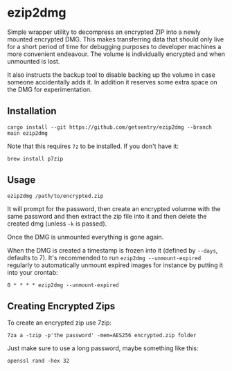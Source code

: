 # ezip2dmg

Simple wrapper utility to decompress an encrypted ZIP into a newly mounted encrypted DMG.  This
makes transferring data that should only live for a short period of time for debugging purposes
to developer machines a more convenient endeavour.  The volume is individually encrypted and
when unmounted is lost.

It also instructs the backup tool to disable backing up the volume in case someone accidentally
adds it.  In addition it reserves some extra space on the DMG for experimentation.

## Installation

```
cargo install --git https://github.com/getsentry/ezip2dmg --branch main ezip2dmg
```

Note that this requires `7z` to be installed. If you don't have it:

```
brew install p7zip
```

## Usage

```
ezip2dmg /path/to/encrypted.zip
```

It will prompt for the password, then create an encrypted volumne with the same password and then
extract the zip file into it and then delete the created dmg (unless `-k` is passed).

Once the DMG is unmounted everything is gone again.

When the DMG is created a timestamp is frozen into it (defined by `--days`, defaults to 7).  It's
recommended to run `ezip2dmg --unmount-expired` regularly to automatically unmount expired
images for instance by putting it into your crontab:

```
0 * * * * ezip2dmg --unmount-expired
```

## Creating Encrypted Zips

To create an encrypted zip use 7zip:

```
7za a -tzip -p'the password' -mem=AES256 encrypted.zip folder
```

Just make sure to use a long password, maybe something like this:

```
openssl rand -hex 32
```
